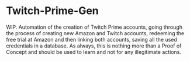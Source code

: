 # Twitch-Prime-Gen
WIP. Automation of the creation of Twitch Prime accounts, going through the process of creating new Amazon and Twitch accounts, redeeming the free trial at Amazon and then linking both accounts, saving all the used credentials in a database.  As always, this is nothing more than a Proof of Concept and should be used to learn and not for any illegitimate actions.
